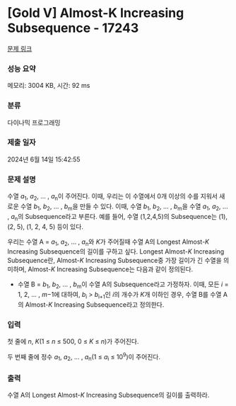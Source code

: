 # [Gold V] Almost-K Increasing Subsequence - 17243 

[문제 링크](https://www.acmicpc.net/problem/17243) 

### 성능 요약

메모리: 3004 KB, 시간: 92 ms

### 분류

다이나믹 프로그래밍

### 제출 일자

2024년 6월 14일 15:42:55

### 문제 설명

<p>수열 <em>a</em><sub>1</sub>, <em>a</em><sub>2</sub>, ... , <em>a</em><sub>n</sub>이 주어진다. 이때, 우리는 이 수열에서 0개 이상의 수를 지워서 새로운 수열 <em>b</em><sub>1</sub>, <em>b</em><sub>2</sub>, ... , <em>b</em><sub>m</sub>을 만들 수 있다. 이때, 수열 <em>b</em><sub>1</sub>, <em>b</em><sub>2</sub>, ... , <em>b</em><sub>m</sub>을 수열 <em>a</em><sub>1</sub>, <em>a</em><sub>2</sub>, ... , <em>a</em><sub>n</sub>의 Subsequence라고 부른다. 예를 들어, 수열 (1,2,4,5)의 Subsequence는 (1), (2, 5), (1, 2, 4, 5) 등이 있다.</p>

<p>우리는 수열 A = <em>a</em><sub>1</sub>, <em>a</em><sub>2</sub>, ... , <em>a</em><sub>n</sub>와 <em>K</em>가 주어질때 수열 A의 Longest Almost-<em>K</em> Increasing Subsequence의 길이를 구하고 싶다. Longest Almost-<em>K</em> Increasing Subsequence란, Almost-<em>K</em> Increasing Subsequence중 가장 길이가 긴 수열을 의미하며, Almost-<em>K</em> Increasing Subsequence는 다음과 같이 정의된다.</p>

<ul>
	<li>수열 B = <em>b</em><sub>1</sub>, <em>b</em><sub>2</sub>, ... , <em>b</em><sub>m</sub>이 수열 A의 Subsequence라고 가정하자. 이때, 모든 <em>i</em> = 1, 2, ... , <em>m</em>−1에 대하여, <em>b</em><sub>i</sub> > <em>b</em><sub>i+1</sub>인 <em>i</em>의 개수가 <em>K</em>개 이하인 경우, 수열 B를 수열 A의 Almost-<em>K</em> Increasing Subsequence라고 정의한다.</li>
</ul>

### 입력 

 <p>첫 줄에 <em>n</em>, <em>K</em>(1 ≤ <em>n</em> ≤ 500, 0 ≤ <em>K</em> ≤ <em>n</em>)가 주어진다.</p>

<p>두 번째 줄에 정수 <em>a</em><sub>1</sub>, <em>a</em><sub>2</sub>, ... , <em>a</em><sub>n</sub>(1 ≤ <em>a</em><sub>i</sub> ≤ 10<sup>9</sup>)이 주어진다.</p>

### 출력 

 <p>수열 A의 Longest Almost-<em>K</em> Increasing Subsequence의 길이를 출력하라.</p>

